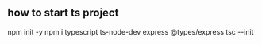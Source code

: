 ## how to start ts project

npm init -y
npm i typescript ts-node-dev express @types/express
tsc --init